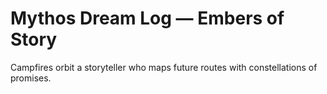 # Mythos Dream Log — Embers of Story

Campfires orbit a storyteller who maps future routes with constellations of promises.
